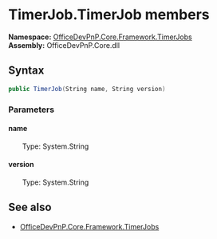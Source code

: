 # TimerJob.TimerJob members 
  

**Namespace:** [OfficeDevPnP.Core.Framework.TimerJobs](OfficeDevPnP.Core.Framework.TimerJobs.md)  
**Assembly:** OfficeDevPnP.Core.dll  
## Syntax
```C#
public TimerJob(String name, String version)
```
### Parameters
#### name  
&emsp;&emsp;Type: System.String  
#### version  
&emsp;&emsp;Type: System.String  
## See also
- [OfficeDevPnP.Core.Framework.TimerJobs](OfficeDevPnP.Core.Framework.TimerJobs.md)
